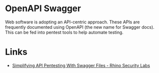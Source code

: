 # OpenAPI Swagger
Web software is adopting an API-centric approach. These APIs are frequently documented using OpenAPI (the new name for Swagger docs). This can be fed into pentest tools to help automate testing.

# Links
* [Simplifying API Pentesting With Swagger Files - Rhino Security Labs](https://rhinosecuritylabs.com/application-security/simplifying-api-pentesting-swagger-files/)

